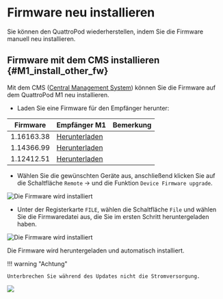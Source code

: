 # Firmware neu installieren

Sie können den QuattroPod wiederherstellen, indem Sie die Firmware manuell neu installieren.

## Firmware mit dem CMS installieren {#M1_install_other_fw}

Mit dem CMS ([Central Management System](cms.md)) können Sie die Firmware auf dem QuattroPod M1 neu installieren.

* Laden Sie eine Firmware für den Empfänger herunter:

Firmware                  | Empfänger M1 | Bemerkung
------------------------- | ------------ | ------------
1.16163.38 | [Herunterladen](https://download.stueber.de/doc/de/quattropod/firmwares/M1/M1_1.16163.38.gz)
1.14366.99 | [Herunterladen](https://download.stueber.de/doc/de/quattropod/firmwares/M1/M1_1.14366.99.gz)
1.12412.51 | [Herunterladen](https://download.stueber.de/doc/de/quattropod/firmwares/M1/M1_1.12412.51.gz)

* Wählen Sie die gewünschten Geräte aus, anschließend klicken Sie auf die Schaltfläche `Remote` -> und die Funktion `Device Firmware upgrade`.

![Die Firmware wird installiert](/assets/img/CMS-firmware.upgrade1.png)

* Unter der Registerkarte `FILE`, wählen die Schaltfläche `File` und wählen Sie die Firmwaredatei aus, die Sie im ersten Schritt heruntergeladen haben.

![Die Firmware wird installiert](/assets/img/CMS-firmware.upgrade2.png)

Die Firmware wird heruntergeladen und automatisch installiert. 

!!! warning "Achtung"
    
	Unterbrechen Sie während des Updates nicht die Stromversorgung.

![](/assets/img/ProIIStick_Firmware_installing.png)
